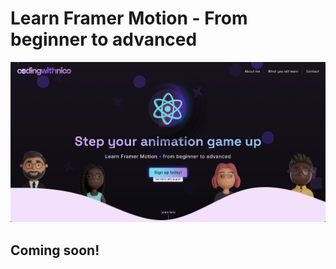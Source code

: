 # Learn Framer Motion - From beginner to advanced

![website screenshot](learn-framer-motion-landing-page.png)

## Coming soon!
